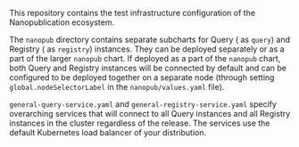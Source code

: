 This repository contains the test infrastructure configuration of the Nanopublication ecosystem.

The `nanopub` directory contains separate subcharts for Query ( as `query`) and Registry ( as `registry`) instances. They can be deployed separately or as a part of the larger `nanopub` chart. If deployed as a part of the `nanopub` chart, both Query and Registry instances will be connected by default and can be configured to be deployed together on a separate node (through setting `global.nodeSelectorLabel` in the `nanopub/values.yaml` file). 

`general-query-service.yaml` and `general-registry-service.yaml` specify overarching services that will connect to all Query instances and all Registry instances in the cluster regardless of the release. The services use the default Kubernetes load balancer of your distribution.  

